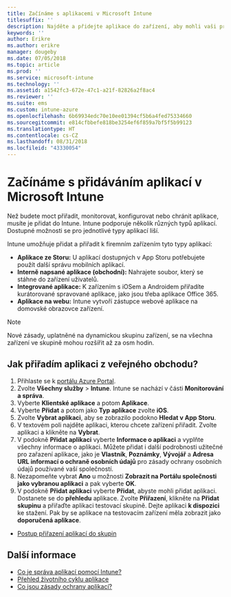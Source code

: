 ```yaml
---
title: Začínáme s aplikacemi v Microsoft Intune
titlesuffix: ''
description: Najděte a přidejte aplikace do zařízení, aby mohli vaši pracovníci plnit úkoly.
keywords: ''
author: Erikre
ms.author: erikre
manager: dougeby
ms.date: 07/05/2018
ms.topic: article
ms.prod: ''
ms.service: microsoft-intune
ms.technology: ''
ms.assetid: a1542fc3-672e-47c1-a21f-82826a2f8ac4
ms.reviewer: ''
ms.suite: ems
ms.custom: intune-azure
ms.openlocfilehash: 6b69934edc70e10ee01394cf5b6a4fed75334660
ms.sourcegitcommit: e814cfbbefe818be3254ef6f859a7bf5f5b99123
ms.translationtype: HT
ms.contentlocale: cs-CZ
ms.lasthandoff: 08/31/2018
ms.locfileid: "43330054"
---
```

# <a name="get-started-with-adding-apps-in-microsoft-intune"></a>Začínáme s přidáváním aplikací v Microsoft Intune

Než budete moct přiřadit, monitorovat, konfigurovat nebo chránit aplikace, musíte je přidat do Intune. Intune podporuje několik různých typů aplikací. Dostupné možnosti se pro jednotlivé typy aplikací liší.

Intune umožňuje přidat a přiřadit k firemním zařízením tyto typy aplikací:
- **Aplikace ze Storu:** U aplikací dostupných v App Storu potřebujete použít další správu mobilních aplikací.
- **Interně napsané aplikace (obchodní):** Nahrajete soubor, který se stáhne do zařízení uživatelů.
- **Integrované aplikace:** K zařízením s iOSem a Androidem přiřadíte kurátorované spravované aplikace, jako jsou třeba aplikace Office 365.
- **Aplikace na webu:** Intune vytvoří zástupce webové aplikace na domovské obrazovce zařízení.

> [!NOTE]
> Nové zásady, uplatněné na dynamickou skupinu zařízení, se na všechna zařízení ve skupině mohou rozšířit až za osm hodin.

## <a name="how-do-i-assign-a-public-store-app"></a>Jak přiřadím aplikaci z veřejného obchodu?

1. Přihlaste se k [portálu Azure Portal](https://portal.azure.com).
2. Zvolte **Všechny služby** > **Intune**. Intune se nachází v části **Monitorování a správa**.
3. Vyberte **Klientské aplikace** a potom **Aplikace**.
4. Vyberte **Přidat** a potom jako **Typ aplikace** zvolte **iOS**.
5. Zvolte **Vybrat aplikaci**, aby se zobrazilo podokno **Hledat v App Storu**.
6. V textovém poli najděte aplikaci, kterou chcete zařízení přiřadit. Zvolte aplikaci a klikněte na **Vybrat**.
7. V podokně **Přidat aplikaci** vyberte **Informace o aplikaci** a vyplňte všechny informace o aplikaci. Můžete přidat i další podrobnosti užitečné pro zařazení aplikace, jako je **Vlastník**, **Poznámky**, **Vývojář** a **Adresa URL informací o ochraně osobních údajů** pro zásady ochrany osobních údajů používané vaší společností.
8. Nezapomeňte vybrat **Ano** u možnosti **Zobrazit na Portálu společnosti jako vybranou aplikaci** a pak vyberte **OK**.
9. V podokně **Přidat aplikaci** vyberte **Přidat**, abyste mohli přidat aplikaci. Dostanete se do **přehledu** aplikace. Zvolte **Přiřazení**, klikněte na **Přidat skupinu** a přiřaďte aplikaci testovací skupině. Dejte aplikaci **k dispozici** ke stažení. Pak by se aplikace na testovacím zařízení měla zobrazit jako **doporučená aplikace**.


- [Postup přiřazení aplikací do skupin](apps-deploy.md)

## <a name="learn-more"></a>Další informace

* [Co je správa aplikací pomocí Intune?](app-management.md)
* [Přehled životního cyklu aplikace](app-lifecycle.md)
* [Co jsou zásady ochrany aplikací?](app-protection-policy.md)
